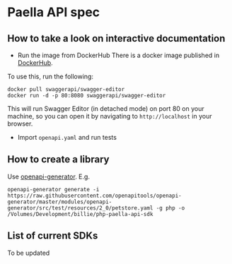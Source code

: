 # Paella API spec

## How to take a look on interactive documentation

- Run the image from DockerHub
There is a docker image published in [DockerHub](https://hub.docker.com/r/swaggerapi/swagger-editor/).

To use this, run the following:

```
docker pull swaggerapi/swagger-editor
docker run -d -p 80:8080 swaggerapi/swagger-editor
```

This will run Swagger Editor (in detached mode) on port 80 on your machine, so you can open it by navigating to `http://localhost` in your browser.

- Import `openapi.yaml` and run tests

## How to create a library

Use [openapi-generator](https://github.com/OpenAPITools/openapi-generator). E.g. 
```
openapi-generator generate -i https://raw.githubusercontent.com/openapitools/openapi-generator/master/modules/openapi-generator/src/test/resources/2_0/petstore.yaml -g php -o /Volumes/Development/billie/php-paella-api-sdk
```

## List of current SDKs 

To be updated

